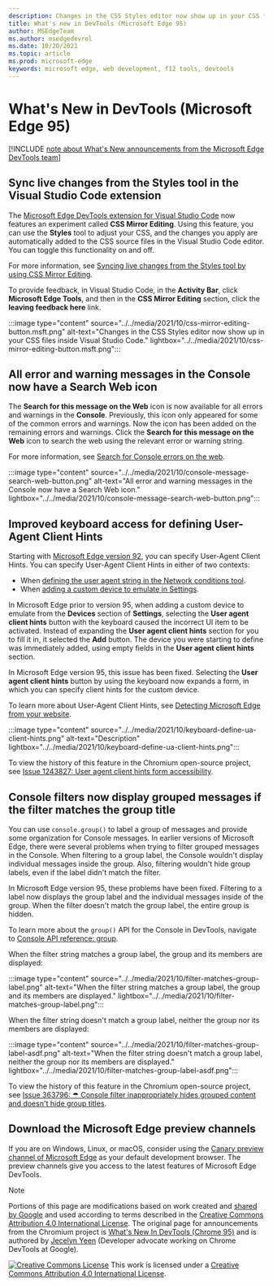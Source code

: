 ```yaml
---
description: Changes in the CSS Styles editor now show up in your CSS files inside Visual Studio Code.  All console errors and warnings now have a Search Web icon.  Improved keyboard access for defining User-Agent Client Hints.  Improved filtering for grouped messages in the Console.
title: What's new in DevTools (Microsoft Edge 95)
author: MSEdgeTeam
ms.author: msedgedevrel
ms.date: 10/20/2021
ms.topic: article
ms.prod: microsoft-edge
keywords: microsoft edge, web development, f12 tools, devtools
---
```

# What's New in DevTools (Microsoft Edge 95)

[!INCLUDE [note about What's New announcements from the Microsoft Edge DevTools team](../../includes/edge-whats-new-note.md)]


<!-- ====================================================================== -->
## Sync live changes from the Styles tool in the Visual Studio Code extension

<!-- Title: CSS Mirror Editing in Visual Studio Code -->
<!-- Subtitle: Changes in the CSS Styles editor now show up in your CSS files inside Visual Studio Code. -->

The [Microsoft Edge DevTools extension for Visual Studio Code](https://marketplace.visualstudio.com/items?itemName=ms-edgedevtools.vscode-edge-devtools) now features an experiment called **CSS Mirror Editing**.  Using this feature, you can use the **Styles** tool to adjust your CSS, and the changes you apply are automatically added to the CSS source files in the Visual Studio Code editor.  You can toggle this functionality on and off.

For more information, see [Syncing live changes from the Styles tool by using CSS Mirror Editing](../../../../visual-studio-code/microsoft-edge-devtools-extension.md#syncing-live-changes-from-the-styles-tool-by-using-css-mirror-editing).

To provide feedback, in Visual Studio Code, in the **Activity Bar**, click **Microsoft Edge Tools**, and then in the **CSS Mirror Editing** section, click the **leaving feedback here** link.

:::image type="content" source="../../media/2021/10/css-mirror-editing-button.msft.png" alt-text="Changes in the CSS Styles editor now show up in your CSS files inside Visual Studio Code." lightbox="../../media/2021/10/css-mirror-editing-button.msft.png":::


<!-- ====================================================================== -->
## All error and warning messages in the Console now have a Search Web icon

<!-- Title: All console errors and warnings now have a Search Web icon -->
<!-- Subtitle: You can now search for any of your console errors and warnings right from DevTools. -->

The **Search for this message on the Web** icon is now available for all errors and warnings in the **Console**.  Previously, this icon only appeared for some of the common errors and warnings.  Now the icon has been added on the remaining errors and warnings.  Click the **Search for this message on the Web** icon to search the web using the relevant error or warning string.

For more information, see [Search for Console errors on the web](../09/devtools.md#search-for-console-errors-on-the-web).

:::image type="content" source="../../media/2021/10/console-message-search-web-button.png" alt-text="All error and warning messages in the Console now have a Search Web icon." lightbox="../../media/2021/10/console-message-search-web-button.png":::


<!-- ====================================================================== -->
## Improved keyboard access for defining User-Agent Client Hints

<!-- Title: Improved keyboard access when navigating to User agent client hints in Settings -->
<!-- Subtitle: When adding a custom device to emulate in DevTools, you can now expand the User agent client hints section more easily. -->

Starting with [Microsoft Edge version 92](../05/devtools.md#user-agent-client-hints-for-devices-in-the-network-conditions-tab), you can specify User-Agent Client Hints.  You can specify User-Agent Client Hints in either of two contexts:

*  When [defining the user agent string in the Network conditions tool](https://docs.microsoft.com/microsoft-edge/devtools-guide-chromium/device-mode/override-user-agent).
*  When [adding a custom device to emulate in Settings](https://docs.microsoft.com/microsoft-edge/devtools-guide-chromium/device-mode/#add-a-custom-mobile-device).

In Microsoft Edge prior to version 95, when adding a custom device to emulate from the **Devices** section of **Settings**, selecting the **User agent client hints** button with the keyboard caused the incorrect UI item to be activated.  Instead of expanding the **User agent client hints** section for you to fill it in, it selected the **Add** button.  The device you were starting to define was immediately added, using empty fields in the **User agent client hints** section.

In Microsoft Edge version 95, this issue has been fixed.  Selecting the **User agent client hints** button by using the keyboard now expands a form, in which you can specify client hints for the custom device.

To learn more about User-Agent Client Hints, see [Detecting Microsoft Edge from your website](../../../../web-platform/user-agent-guidance.md#user-agent-client-hints).

:::image type="content" source="../../media/2021/10/keyboard-define-ua-client-hints.png" alt-text="Description" lightbox="../../media/2021/10/keyboard-define-ua-client-hints.png":::

To view the history of this feature in the Chromium open-source project, see [Issue 1243827: User agent client hints form accessibility](https://bugs.chromium.org/p/chromium/issues/detail?id=1243827).


<!-- ====================================================================== -->
## Console filters now display grouped messages if the filter matches the group title

<!-- Title: Improved filtering for grouped messages in the Console -->
<!-- Subtitle: Filters in the Console is now more intuitive, displaying grouped messages only when the filter matches the group label. -->

You can use `console.group()` to label a group of messages and provide some organization for Console messages.  In earlier versions of Microsoft Edge, there were several problems when trying to filter grouped messages in the Console.  When filtering to a group label, the Console wouldn't display individual messages inside the group.  Also, filtering wouldn't hide group labels, even if the label didn't match the filter.

In Microsoft Edge version 95, these problems have been fixed.  Filtering to a label now displays the group label and the individual messages inside of the group.  When the filter doesn't match the group label, the entire group is hidden.

To learn more about the `group()` API for the Console in DevTools, navigate to [Console API reference: group](../../../../devtools-guide-chromium/console/api.md#group).

When the filter string matches a group label, the group and its members are displayed:

:::image type="content" source="../../media/2021/10/filter-matches-group-label.png" alt-text="When the filter string matches a group label, the group and its members are displayed." lightbox="../../media/2021/10/filter-matches-group-label.png":::

When the filter string doesn't match a group label, neither the group nor its members are displayed:

:::image type="content" source="../../media/2021/10/filter-matches-group-label-asdf.png" alt-text="When the filter string doesn't match a group label, neither the group nor its members are displayed." lightbox="../../media/2021/10/filter-matches-group-label-asdf.png":::

To view the history of this feature in the Chromium open-source project, see [Issue 363796: ☂ Console filter inappropriately hides grouped content and doesn't hide group titles](https://bugs.chromium.org/p/chromium/issues/detail?id=363796).


<!-- ====================================================================== -->
## Download the Microsoft Edge preview channels

If you are on Windows, Linux, or macOS, consider using the [Canary preview channel of Microsoft Edge](https://www.microsoftedgeinsider.com/download) as your default development browser.  The preview channels give you access to the latest features of Microsoft Edge DevTools.


<!-- ====================================================================== -->
> [!NOTE]
> Portions of this page are modifications based on work created and [shared by Google](https://developers.google.com/terms/site-policies) and used according to terms described in the [Creative Commons Attribution 4.0 International License](https://creativecommons.org/licenses/by/4.0).
> The original page for announcements from the Chromium project is [What's New In DevTools (Chrome 95)](https://developer.chrome.com/blog/new-in-devtools-95) and is authored by [Jecelyn Yeen](https://developers.google.com/web/resources/contributors/jecelynyeen) (Developer advocate working on Chrome DevTools at Google).

[![Creative Commons License](https://i.creativecommons.org/l/by/4.0/88x31.png)](https://creativecommons.org/licenses/by/4.0)
This work is licensed under a [Creative Commons Attribution 4.0 International License](https://creativecommons.org/licenses/by/4.0).
